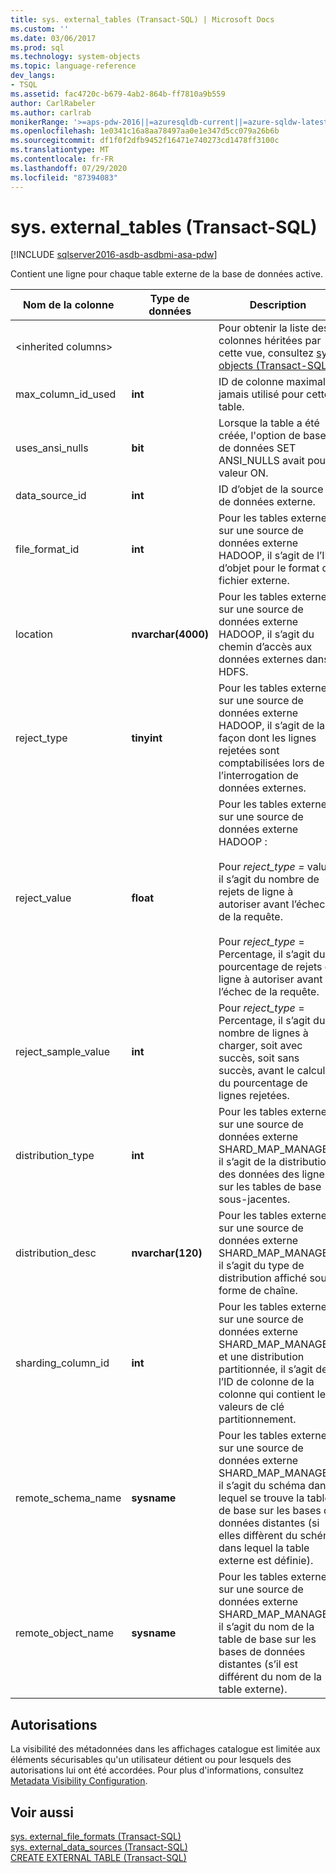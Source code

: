 ```yaml
---
title: sys. external_tables (Transact-SQL) | Microsoft Docs
ms.custom: ''
ms.date: 03/06/2017
ms.prod: sql
ms.technology: system-objects
ms.topic: language-reference
dev_langs:
- TSQL
ms.assetid: fac4720c-b679-4ab2-864b-ff7810a9b559
author: CarlRabeler
ms.author: carlrab
monikerRange: '>=aps-pdw-2016||=azuresqldb-current||=azure-sqldw-latest||>=sql-server-2016||=sqlallproducts-allversions||>=sql-server-linux-2017||=azuresqldb-mi-current'
ms.openlocfilehash: 1e0341c16a8aa78497aa0e1e347d5cc079a26b6b
ms.sourcegitcommit: df1f0f2dfb9452f16471e740273cd1478ff3100c
ms.translationtype: MT
ms.contentlocale: fr-FR
ms.lasthandoff: 07/29/2020
ms.locfileid: "87394083"
---
```

# <a name="sysexternal_tables-transact-sql"></a>sys. external_tables (Transact-SQL)
[!INCLUDE [sqlserver2016-asdb-asdbmi-asa-pdw](../../includes/applies-to-version/sqlserver2016-asdb-asdbmi-asa-pdw.md)]

  Contient une ligne pour chaque table externe de la base de données active.  
  
|Nom de la colonne|Type de données|Description|Plage|  
|-----------------|---------------|-----------------|-----------|  
|\<inherited columns>||Pour obtenir la liste des colonnes héritées par cette vue, consultez [sys. objects &#40;Transact-SQL&#41;](../../relational-databases/system-catalog-views/sys-objects-transact-sql.md).||  
|max_column_id_used|**int**|ID de colonne maximal jamais utilisé pour cette table.||  
|uses_ansi_nulls|**bit**|Lorsque la table a été créée, l'option de base de données SET ANSI_NULLS avait pour valeur ON.||  
|data_source_id|**int**|ID d’objet de la source de données externe.||  
|file_format_id|**int**|Pour les tables externes sur une source de données externe HADOOP, il s’agit de l’ID d’objet pour le format de fichier externe.||  
|location|**nvarchar(4000)**|Pour les tables externes sur une source de données externe HADOOP, il s’agit du chemin d’accès aux données externes dans HDFS.||  
|reject_type|**tinyint**|Pour les tables externes sur une source de données externe HADOOP, il s’agit de la façon dont les lignes rejetées sont comptabilisées lors de l’interrogation de données externes.|VALEUR : nombre de lignes rejetées.<br /><br /> POURCENTAGE-pourcentage de lignes rejetées.|  
|reject_value|**float**|Pour les tables externes sur une source de données externe HADOOP :<br /><br /> Pour *reject_type =* value, il s’agit du nombre de rejets de ligne à autoriser avant l’échec de la requête.<br /><br /> Pour *reject_type* = Percentage, il s’agit du pourcentage de rejets de ligne à autoriser avant l’échec de la requête.||  
|reject_sample_value|**int**|Pour *reject_type* = Percentage, il s’agit du nombre de lignes à charger, soit avec succès, soit sans succès, avant le calcul du pourcentage de lignes rejetées.|NULL si reject_type = VALUE.|  
|distribution_type|**int**|Pour les tables externes sur une source de données externe SHARD_MAP_MANAGER, il s’agit de la distribution des données des lignes sur les tables de base sous-jacentes.|0-partitionnée<br /><br /> 1-répliqué<br /><br /> 2-tourniquet (Round Robin)|  
|distribution_desc|**nvarchar(120)**|Pour les tables externes sur une source de données externe SHARD_MAP_MANAGER, il s’agit du type de distribution affiché sous forme de chaîne.||  
|sharding_column_id|**int**|Pour les tables externes sur une source de données externe SHARD_MAP_MANAGER et une distribution partitionnée, il s’agit de l’ID de colonne de la colonne qui contient les valeurs de clé partitionnement.||  
|remote_schema_name|**sysname**|Pour les tables externes sur une source de données externe SHARD_MAP_MANAGER, il s’agit du schéma dans lequel se trouve la table de base sur les bases de données distantes (si elles diffèrent du schéma dans lequel la table externe est définie).||  
|remote_object_name|**sysname**|Pour les tables externes sur une source de données externe SHARD_MAP_MANAGER, il s’agit du nom de la table de base sur les bases de données distantes (s’il est différent du nom de la table externe).||  
  
## <a name="permissions"></a>Autorisations  
 La visibilité des métadonnées dans les affichages catalogue est limitée aux éléments sécurisables qu'un utilisateur détient ou pour lesquels des autorisations lui ont été accordées. Pour plus d'informations, consultez [Metadata Visibility Configuration](../../relational-databases/security/metadata-visibility-configuration.md).  
  
## <a name="see-also"></a>Voir aussi  
 [sys. external_file_formats &#40;Transact-SQL&#41;](../../relational-databases/system-catalog-views/sys-external-file-formats-transact-sql.md)   
 [sys. external_data_sources &#40;Transact-SQL&#41;](../../relational-databases/system-catalog-views/sys-external-data-sources-transact-sql.md)   
 [CREATE EXTERNAL TABLE &#40;Transact-SQL&#41;](../../t-sql/statements/create-external-table-transact-sql.md)  
  
  
